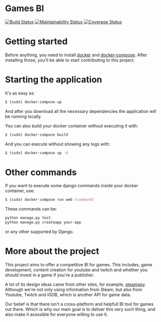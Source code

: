 # Games BI

[![Build Status](https://travis-ci.org/fga-eps-mds/2018.2-GamesBI.svg?branch=master)](https://travis-ci.org/fga-eps-mds/2018.2-GamesBI)
[![Maintainability Status](https://api.codeclimate.com/v1/badges/8c2acf5fb7871faf9e0f/maintainability)](https://codeclimate.com/github/fga-eps-mds/2018.2-GamesBI/maintainability)
[![Coverage Status](https://coveralls.io/repos/github/fga-eps-mds/2018.2-GamesBI/badge.svg?branch=HEAD)](https://coveralls.io/github/fga-eps-mds/2018.2-GamesBI?branch=HEAD)


# Getting started

Before anything, you need to install [docker](https://docs.docker.com/install/) and [docker-compose](https://docs.docker.com/compose/install/). After installing those, you'll be able to start contributing to this project.

# Starting the application

It's as easy as:
```bash
$ (sudo) docker-compose up
```

And after you download all the necessary dependencies the application will be running locally.

You can also build your docker container without executing it with:

```bash
$ (sudo) docker-compose build
```

And you can execute without showing any logs with:
```bash
$ (sudo) docker-compose up -d
```

# Other commands

If you want to execute some django commands inside your docker container, use:
```bash
$ (sudo) docker-compose run web [command]
```

These commands can be:
```bash
python manage.py test
python manage.py createapp your-app
```
or any other supported by Django.

# More about the project
This project aims to offer a competitive BI for games. This includes, game development, content creation for youtube and twitch and whether you should invest in a game if you're a publisher.

A lot of its design ideas came from other sites, for example, [steamspy](steamspy.com). Although we're not only using information from Steam, but also from Youtube, Twitch and IGDB, which is another API for game data.

Our belief is that there isn't a cross-platform and helpfull BI tool for games out there. Which is why our main goal is to deliver this very such thing, and also make it acessible for everyone willing to use it.
